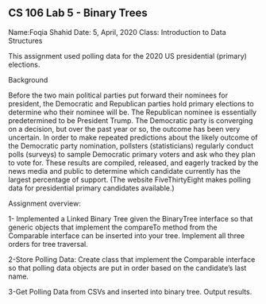 ## CS 106 Lab 5 - Binary Trees

Name:Foqia Shahid
Date: 5, April, 2020
Class: Introduction to Data Structures

This assignment used polling data for the 2020 US presidential (primary) elections.

Background

Before the two main political parties put forward their nominees for president, the Democratic and Republican parties hold primary elections to determine who their nominee will be. The Republican nominee is essentially predetermined to be President Trump. The Democratic party is converging on a decision, but over the past year or so, the outcome has been very uncertain. In order to make repeated predictions about the likely outcome of the Democratic party nomination, pollsters (statisticians) regularly conduct polls (surveys) to sample Democratic primary voters and ask who they plan to vote for. These results are compiled, released, and eagerly tracked by the news media and public to determine which candidate currently has the largest percentage of support.
(The website FiveThirtyEight makes polling data for presidential primary candidates available.)

Assignment overview:

1- Implemented a Linked Binary Tree given the BinaryTree interface so that generic objects that implement the compareTo method from the Comparable interface can be inserted into your tree. Implement all three orders for tree traversal.

2-Store Polling Data: Create class that implement the Comparable interface so that polling data objects are put in order based on the candidate’s last name.

3-Get Polling Data from CSVs and inserted into binary tree. Output results.

